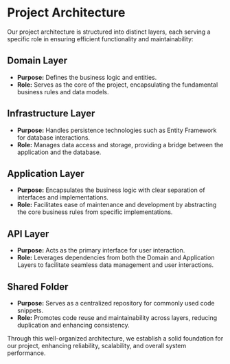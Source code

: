 # Project Architecture

Our project architecture is structured into distinct layers, each serving a specific role in ensuring efficient functionality and maintainability:

## Domain Layer

- **Purpose:** Defines the business logic and entities.
- **Role:** Serves as the core of the project, encapsulating the fundamental business rules and data models.

## Infrastructure Layer

- **Purpose:** Handles persistence technologies such as Entity Framework for database interactions.
- **Role:** Manages data access and storage, providing a bridge between the application and the database.

## Application Layer

- **Purpose:** Encapsulates the business logic with clear separation of interfaces and implementations.
- **Role:** Facilitates ease of maintenance and development by abstracting the core business rules from specific implementations.

## API Layer

- **Purpose:** Acts as the primary interface for user interaction.
- **Role:** Leverages dependencies from both the Domain and Application Layers to facilitate seamless data management and user interactions.

## Shared Folder

- **Purpose:** Serves as a centralized repository for commonly used code snippets.
- **Role:** Promotes code reuse and maintainability across layers, reducing duplication and enhancing consistency.

Through this well-organized architecture, we establish a solid foundation for our project, enhancing reliability, scalability, and overall system performance.
